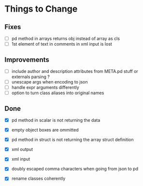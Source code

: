 # Things to Change

## Fixes

- [ ] pd method in arrays returns obj instead of array as cls
- [ ] 1st element of text in comments in xml input is lost

## Improvements

- [ ] include author and description attributes from META.pd stuff or externals parsing ?
- [ ] unescape args when encoding to json
- [ ] handle expr arguments differently
- [ ] option to turn class aliases into original names

## Done

- [X] pd method in scalar is not returning the data
- [X] empty object boxes are ommitted
- [X] pd method in struct is not returning the array struct definition
- [X] xml output
- [X] xml input
- [X] doubly escaped comma characters when going from json to pd
- [X] rename classes coherently
  